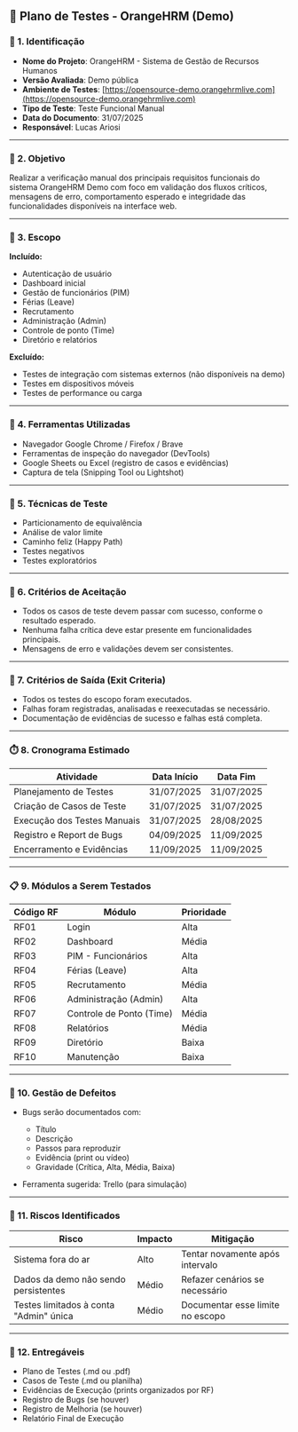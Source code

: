 ## 🧪 **Plano de Testes - OrangeHRM (Demo)**

### 📌 1. **Identificação**

* **Nome do Projeto**: OrangeHRM - Sistema de Gestão de Recursos Humanos
* **Versão Avaliada**: Demo pública
* **Ambiente de Testes**: [https://opensource-demo.orangehrmlive.com](https://opensource-demo.orangehrmlive.com)
* **Tipo de Teste**: Teste Funcional Manual
* **Data do Documento**: 31/07/2025
* **Responsável**: Lucas Ariosi

---

### 🎯 2. **Objetivo**

Realizar a verificação manual dos principais requisitos funcionais do sistema OrangeHRM Demo com foco em validação dos fluxos críticos, mensagens de erro, comportamento esperado e integridade das funcionalidades disponíveis na interface web.

---

### 🧩 3. **Escopo**

**Incluído:**

* Autenticação de usuário
* Dashboard inicial
* Gestão de funcionários (PIM)
* Férias (Leave)
* Recrutamento
* Administração (Admin)
* Controle de ponto (Time)
* Diretório e relatórios

**Excluído:**

* Testes de integração com sistemas externos (não disponíveis na demo)
* Testes em dispositivos móveis
* Testes de performance ou carga

---

### 🔧 4. **Ferramentas Utilizadas**

* Navegador Google Chrome / Firefox / Brave
* Ferramentas de inspeção do navegador (DevTools)
* Google Sheets ou Excel (registro de casos e evidências)
* Captura de tela (Snipping Tool ou Lightshot)

---

### 🧪 5. **Técnicas de Teste**

* Particionamento de equivalência
* Análise de valor limite
* Caminho feliz (Happy Path)
* Testes negativos
* Testes exploratórios

---

### 📄 6. **Critérios de Aceitação**

* Todos os casos de teste devem passar com sucesso, conforme o resultado esperado.
* Nenhuma falha crítica deve estar presente em funcionalidades principais.
* Mensagens de erro e validações devem ser consistentes.

---

### 🚦 7. **Critérios de Saída (Exit Criteria)**

* Todos os testes do escopo foram executados.
* Falhas foram registradas, analisadas e reexecutadas se necessário.
* Documentação de evidências de sucesso e falhas está completa.

---

### ⏱️ 8. **Cronograma Estimado**

| Atividade                   | Data Início | Data Fim   |
| --------------------------- | ----------- | ---------- |
| Planejamento de Testes      | 31/07/2025  | 31/07/2025 |
| Criação de Casos de Teste   | 31/07/2025  | 31/07/2025 |
| Execução dos Testes Manuais | 31/07/2025  | 28/08/2025 |
| Registro e Report de Bugs   | 04/09/2025  | 11/09/2025 |
| Encerramento e Evidências   | 11/09/2025  | 11/09/2025 |

---

### 📋 9. **Módulos a Serem Testados**

| Código RF | Módulo                   | Prioridade |
| --------- | ------------------------ | ---------- |
| RF01      | Login                    | Alta       |
| RF02      | Dashboard                | Média      |
| RF03      | PIM - Funcionários       | Alta       |
| RF04      | Férias (Leave)           | Alta       |
| RF05      | Recrutamento             | Média      |
| RF06      | Administração (Admin)    | Alta       |
| RF07      | Controle de Ponto (Time) | Média      |
| RF08      | Relatórios               | Média      |
| RF09      | Diretório                | Baixa      |
| RF10      | Manutenção               | Baixa      |

---

### 🐞 10. **Gestão de Defeitos**

* Bugs serão documentados com:

  * Título
  * Descrição
  * Passos para reproduzir
  * Evidência (print ou vídeo)
  * Gravidade (Crítica, Alta, Média, Baixa)
* Ferramenta sugerida: Trello (para simulação)

---

### 📌 11. **Riscos Identificados**

| Risco                                  | Impacto | Mitigação                        |
| -------------------------------------- | ------- | -------------------------------- |
| Sistema fora do ar                     | Alto    | Tentar novamente após intervalo  |
| Dados da demo não sendo persistentes   | Médio   | Refazer cenários se necessário   |
| Testes limitados à conta "Admin" única | Médio   | Documentar esse limite no escopo |

---

### 📁 12. **Entregáveis**

* Plano de Testes (.md ou .pdf)
* Casos de Teste (.md ou planilha)
* Evidências de Execução (prints organizados por RF)
* Registro de Bugs (se houver)
* Registro de Melhoria (se houver)
* Relatório Final de Execução

